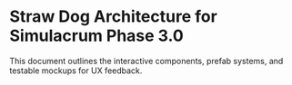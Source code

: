 # Straw Dog Architecture for Simulacrum Phase 3.0

This document outlines the interactive components, prefab systems, and testable mockups for UX feedback.